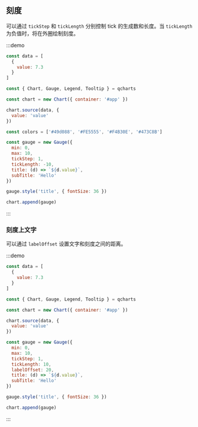 ## 刻度

可以通过 `tickStep` 和 `tickLength` 分别控制 tick 的生成数和长度。当 `tickLength` 为负值时，将在外圈绘制刻度。

:::demo

```javascript
const data = [
  {
    value: 7.3
  }
]

const { Chart, Gauge, Legend, Tooltip } = qcharts

const chart = new Chart({ container: '#app' })

chart.source(data, {
  value: 'value'
})

const colors = ['#49d088', '#FE5555', '#F4B30E', '#473C8B']

const gauge = new Gauge({
  min: 0,
  max: 10,
  tickStep: 1,
  tickLength: -10,
  title: (d) => `${d.value}`,
  subTitle: 'Hello'
})

gauge.style('title', { fontSize: 36 })

chart.append(gauge)
```

:::

### 刻度上文字

可以通过 `labelOffset` 设置文字和刻度之间的距离。

:::demo

```javascript
const data = [
  {
    value: 7.3
  }
]

const { Chart, Gauge, Legend, Tooltip } = qcharts

const chart = new Chart({ container: '#app' })

chart.source(data, {
  value: 'value'
})

const gauge = new Gauge({
  min: 0,
  max: 10,
  tickStep: 1,
  tickLength: 10,
  labelOffset: 20,
  title: (d) => `${d.value}`,
  subTitle: 'Hello'
})

gauge.style('title', { fontSize: 36 })

chart.append(gauge)
```

:::
